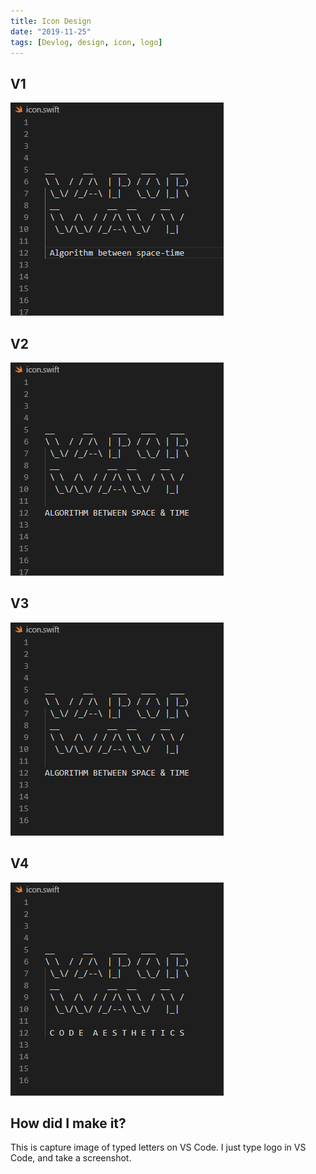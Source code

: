 ```yaml
---
title: Icon Design
date: "2019-11-25"
tags: [Devlog, design, icon, logo]
---
```


## V1

![icon](./icon.png)

## V2

![icon-v2](./icon-v2.png)

## V3

![icon-v3](./icon-v3.png)

## V4

![icon-v4](./icon-v4.png)

## How did I make it?

This is capture image of typed letters on VS Code. I just type logo in VS Code, and take a screenshot.
